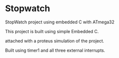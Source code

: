 # Stopwatch
StopWatch project using embedded C with ATmega32

This project is built using simple Embedded C.

attached with a proteus simulation of the project.

Built using timer1 and all three external interrupts.

